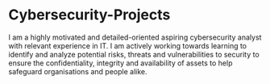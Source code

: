 # Cybersecurity-Projects
I am a highly motivated and detailed-oriented aspiring cybersecurity analyst with relevant experience in IT. I am actively working towards learning to identify and analyze potential risks, threats and vulnerabilities to security to ensure the confidentiality, integrity and availability of assets to help safeguard organisations and people alike.
